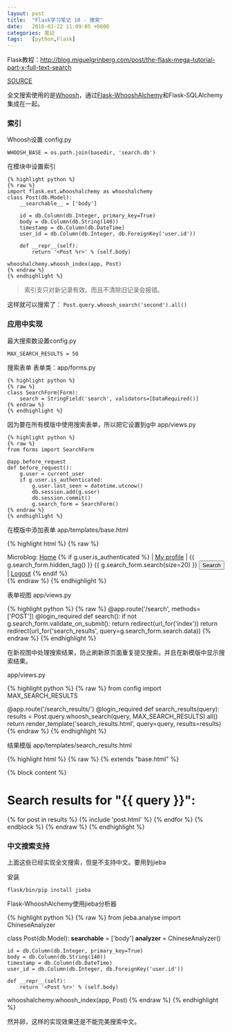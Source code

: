 ```yaml
---
layout: post
title:  "Flask学习笔记 10 - 搜索"
date:   2016-03-22 11:09:05 +0800
categories: 笔记
tags:   [python,Flask]
---
```

Flask教程：<http://blog.miguelgrinberg.com/post/the-flask-mega-tutorial-part-x-full-text-search>

[SOURCE](https://github.com/snowyxx/microblog)

全文搜索使用的是[Whoosh](https://whoosh.readthedocs.org/en/latest/)，通过[Flask-WhooshAlchemy](https://github.com/gyllstromk/Flask-WhooshAlchemy)和Flask-SQLAlchemy集成在一起。

### 索引

Whoosh设置 config.py

    WHOOSH_BASE = os.path.join(basedir, 'search.db')

在模块中设置索引

    {% highlight python %}
    {% raw %}
    import flask.ext.whooshalchemy as whooshalchemy
    class Post(db.Model):
        __searchable__ = ['body']
        
        id = db.Column(db.Integer, primary_key=True)
        body = db.Column(db.String(140))
        timestamp = db.Column(db.DateTime)
        user_id = db.Column(db.Integer, db.ForeignKey('user.id'))
    
        def __repr__(self):
            return '<Post %r>' % (self.body)
    
    whooshalchemy.whoosh_index(app, Post)
    {% endraw %}
    {% endhighlight %}

> 索引支只对新记录有效。而且不清除旧记录会报错。

这样就可以搜索了： `Post.query.whoosh_search('second').all()`

### 应用中实现

最大搜索数设置config.py

    MAX_SEARCH_RESULTS = 50

搜索表单
表单类：app/forms.py 

    {% highlight python %}
    {% raw %}
    class SearchForm(Form):
        search = StringField('search', validators=[DataRequired()]
    {% endraw %}
    {% endhighlight %}

因为要在所有模版中使用搜索表单，所以把它设置到g中 app/views.py

    {% highlight python %}
    {% raw %}
    from forms import SearchForm
    
    @app.before_request
    def before_request():
        g.user = current_user
        if g.user.is_authenticated:
            g.user.last_seen = datetime.utcnow()
            db.session.add(g.user)
            db.session.commit()
            g.search_form = SearchForm()
    {% endraw %}
    {% endhighlight %}

在模版中添加表单 app/templates/base.html

{% highlight html %}
{% raw %}
<div> Microblog: 
    <a href="/index">Home</a>
    {% if g.user.is_authenticated %}
        | <a href="{{ url_for('user', nickname=g.user.nickname) }}">My profile</a>
        | <form action="{{ url_for('search') }}" method="post" accept-charset="utf-8" name="search" style="display: inline">
            {{ g.search_form.hidden_tag() }}
            {{ g.search_form.search(size=20) }}
            <input type="submit" value="Search">
        </form>
        | <a href="{{ url_for('logout') }}">Logout</a>
    {% endif %}
</div>
{% endraw %}
{% endhighlight %}

表单视图 app/views.py

{% highlight python %}
{% raw %}
@app.route('/search', methods=['POST'])
@login_required
def search():
    if not g.search_form.validate_on_submit():
        return redirect(url_for('index'))
    return redirect(url_for('search_results', query=g.search_form.search.data))
{% endraw %}
{% endhighlight %}

在新视图中处理搜索结果，防止刷新原页面重复提交搜索。并且在新模版中显示搜索结果。 

app/views.py

{% highlight python %}
{% raw %}
from config import MAX_SEARCH_RESULTS

@app.route('/search_results/<query>')
@login_required
def search_results(query):
    results = Post.query.whoosh_search(query, MAX_SEARCH_RESULTS).all()
    return render_template('search_results.html',
                           query=query,
                           results=results)
{% endraw %}
{% endhighlight %}

结果模版 app/templates/search_results.html

{% highlight html %}
{% raw %}
{% extends "base.html" %}

{% block content %}
  <h1>Search results for "{{ query }}":</h1>
  {% for post in results %}
      {% include 'post.html' %}
  {% endfor %}
{% endblock %}
{% endraw %}
{% endhighlight %}

### 中文搜索支持

上面这些已经实现全文搜索，但是不支持中文。要用到jieba

安装

    flask/bin/pip install jieba

Flask-WhooshAlchemy使用jieba分析器

{% highlight python %}
{% raw %}
from jieba.analyse import ChineseAnalyzer

class Post(db.Model):
    __searchable__ = ['body']
    __analyzer__ = ChineseAnalyzer()
    
    id = db.Column(db.Integer, primary_key=True)
    body = db.Column(db.String(140))
    timestamp = db.Column(db.DateTime)
    user_id = db.Column(db.Integer, db.ForeignKey('user.id'))

    def __repr__(self):
        return '<Post %r>' % (self.body)

whooshalchemy.whoosh_index(app, Post)
{% endraw %}
{% endhighlight %}

然并卵，这样的实现效果还是不能完美搜索中文。